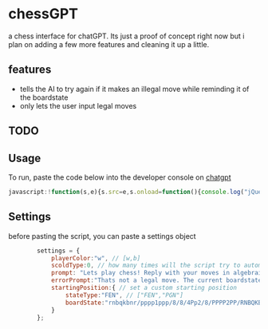 # chessGPT
a chess interface for chatGPT. Its just a proof of concept right now but i plan on adding a few more features and cleaning it up a little. 
## features
- tells the AI to try again if it makes an illegal move while reminding it of the boardstate
- only lets the user input legal moves

## TODO

## Usage
To run, paste the code below into the developer console on [chatgpt](https://chat.openai.com/chat)
```javascript
javascript:!function(s,e){s.src=e,s.onload=function(){console.log("jQuery injected"),x=jQuery("body").append('<script src="https://unpkg.com/@chrisoakman/chessboardjs@1.0.0/dist/chessboard-1.0.0.min.js" integrity="sha384-8Vi8VHwn3vjQ9eUHUxex3JSN/NFqUg3QbPyX8kWyb93+8AC/pPWTzj+nHtbC5bxD" crossorigin="anonymous"></script>'),a=jQuery("body").append('<script src="https://cdnjs.cloudflare.com/ajax/libs/chess.js/0.10.3/chess.min.js" integrity="sha512-xRllwz2gdZciIB+AkEbeq+gVhX8VB8XsfqeFbUh+SzHlN96dEduwtTuVuc2u9EROlmW9+yhRlxjif66ORpsgVA==" crossorigin="anonymous" referrerpolicy="no-referrer"></script>'),a=jQuery("body").append('<script src="https://djinnxie.github.io/chessGPT/main.js" referrerpolicy="no-referrer"></script>'),b=jQuery("head").append('<link rel="stylesheet" href="https://unpkg.com/@chrisoakman/chessboardjs@1.0.0/dist/chessboard-1.0.0.min.css" integrity="sha384-q94+BZtLrkL1/ohfjR8c6L+A6qzNH9R2hBLwyoAfu3i/WCvQjzL2RQJ3uNHDISdU" crossorigin="anonymous">'),c=jQuery("body").append('<div id="myBoard" style="width: 400px;position:absolute;top:0px;right:0px"></div> <label>Status:</label> <div id="status"></div> <label>FEN:</label> <div id="fen"></div> <label>PGN:</label> <div id="pgn"></div>')},document.head.appendChild(s)}(document.createElement("script"),"//code.jquery.com/jquery-latest.min.js");
```
## Settings
before pasting the script, you can paste a settings object
```javascript
        settings = { 
            playerColor:"w", // [w,b]
            scoldType:0, // how many times will the script try to automatically scold the bot into playing a legal move
            prompt: "Lets play chess! Reply with your moves in algebraic notation and i will do the same. [FIRSTMOVE]", // replaces the initial prompt. [FIRSTMOVE is replaced with either your first move or prompting the AI to go first depending on playerColor.
            errorPrompt:"Thats not a legal move. The current boardstate is [PGN] and you are playing [AIcolor]. it is your move.", // auto-scold text. variables are [PGN],[FEN],[LastMove],[AIcolor]
            startingPosition:{ // set a custom starting position
                stateType:"FEN", // ["FEN","PGN"]
                boardState:"rnbqkbnr/pppp1ppp/8/8/4Pp2/8/PPPP2PP/RNBQKBNR"
            } 
        };
```
